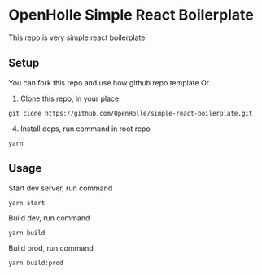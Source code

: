 # OpenHolle Simple React Boilerplate
This repo is very simple react boilerplate

## Setup

You can fork this repo and use how github repo template
Or
1. Clone this repo, in your place
```
git clone https://github.com/OpenHolle/simple-react-boilerplate.git
```
4. Install deps, run command in root repo
```
yarn
```

## Usage

Start dev server, run command
```
yarn start
```

Build dev, run command
```
yarn build
```

Build prod, run command
```
yarn build:prod
```
